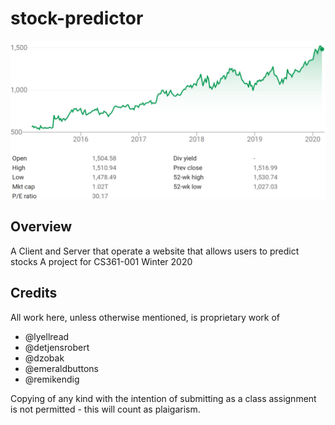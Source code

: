 # stock-predictor

![Image](public/images/googlestock.png)

## Overview

A Client and Server that operate a website that allows users to predict stocks
A project for CS361-001 Winter 2020

## Credits ## 

All work here, unless otherwise mentioned, is proprietary work of 

 - @lyellread
 - @detjensrobert
 - @dzobak
 - @emeraldbuttons
 - @remikendig 

Copying of any kind with the intention of submitting as a class assignment is not permitted - this will count as plaigarism.
